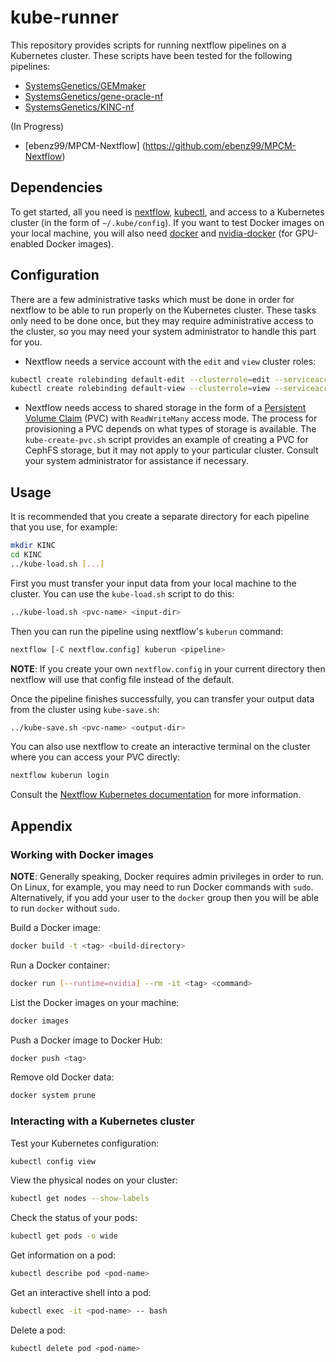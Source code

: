 # kube-runner

This repository provides scripts for running nextflow pipelines on a Kubernetes cluster. These scripts have been tested for the following pipelines:

- [SystemsGenetics/GEMmaker](https://github.com/SystemsGenetics/GEMmaker)
- [SystemsGenetics/gene-oracle-nf](https://github.com/SystemsGenetics/gene-oracle-nf)
- [SystemsGenetics/KINC-nf](https://github.com/SystemsGenetics/KINC-nf)

(In Progress) 
- [ebenz99/MPCM-Nextflow] (https://github.com/ebenz99/MPCM-Nextflow) 

## Dependencies

To get started, all you need is [nextflow](https://nextflow.io/), [kubectl](https://kubernetes.io/docs/tasks/tools/install-kubectl/), and access to a Kubernetes cluster (in the form of `~/.kube/config`). If you want to test Docker images on your local machine, you will also need [docker](https://docker.com/) and [nvidia-docker](https://github.com/NVIDIA/nvidia-docker) (for GPU-enabled Docker images).

## Configuration

There are a few administrative tasks which must be done in order for nextflow to be able to run properly on the Kubernetes cluster. These tasks only need to be done once, but they may require administrative access to the cluster, so you may need your system administrator to handle this part for you.

- Nextflow needs a service account with the `edit` and `view` cluster roles:
```bash
kubectl create rolebinding default-edit --clusterrole=edit --serviceaccount=<namespace>:default 
kubectl create rolebinding default-view --clusterrole=view --serviceaccount=<namespace>:default
```

- Nextflow needs access to shared storage in the form of a [Persistent Volume Claim](https://kubernetes.io/docs/concepts/storage/persistent-volumes/) (PVC) with `ReadWriteMany` access mode. The process for provisioning a PVC depends on what types of storage is available. The `kube-create-pvc.sh` script provides an example of creating a PVC for CephFS storage, but it may not apply to your particular cluster. Consult your system administrator for assistance if necessary.

## Usage

It is recommended that you create a separate directory for each pipeline that you use, for example:
```bash
mkdir KINC
cd KINC
../kube-load.sh [...]
```

First you must transfer your input data from your local machine to the cluster. You can use the `kube-load.sh` script to do this:
```bash
../kube-load.sh <pvc-name> <input-dir>
```

Then you can run the pipeline using nextflow's `kuberun` command:
```bash
nextflow [-C nextflow.config] kuberun <pipeline>
```

__NOTE__: If you create your own `nextflow.config` in your current directory then nextflow will use that config file instead of the default.

Once the pipeline finishes successfully, you can transfer your output data from the cluster using `kube-save.sh`:
```bash
../kube-save.sh <pvc-name> <output-dir>
```

You can also use nextflow to create an interactive terminal on the cluster where you can access your PVC directly:
```bash
nextflow kuberun login
```

Consult the [Nextflow Kubernetes documentation](https://www.nextflow.io/docs/latest/kubernetes.html) for more information.

## Appendix

### Working with Docker images

__NOTE__: Generally speaking, Docker requires admin privileges in order to run. On Linux, for example, you may need to run Docker commands with `sudo`. Alternatively, if you add your user to the `docker` group then you will be able to run `docker` without `sudo`.

Build a Docker image:
```bash
docker build -t <tag> <build-directory>
```

Run a Docker container:
```bash
docker run [--runtime=nvidia] --rm -it <tag> <command>
```

List the Docker images on your machine:
```bash
docker images
```

Push a Docker image to Docker Hub:
```bash
docker push <tag>
```

Remove old Docker data:
```bash
docker system prune
```

### Interacting with a Kubernetes cluster

Test your Kubernetes configuration:
```bash
kubectl config view
```

View the physical nodes on your cluster:
```bash
kubectl get nodes --show-labels
```

Check the status of your pods:
```bash
kubectl get pods -o wide
```

Get information on a pod:
```bash
kubectl describe pod <pod-name>
```

Get an interactive shell into a pod:
```bash
kubectl exec -it <pod-name> -- bash
```

Delete a pod:
```bash
kubectl delete pod <pod-name>
```
